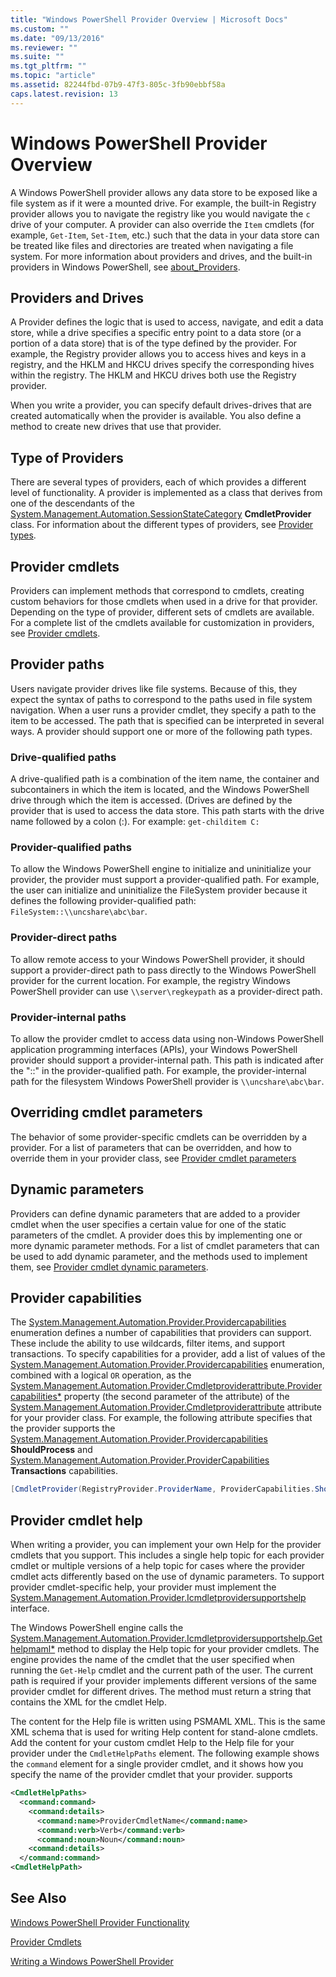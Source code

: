```yaml
---
title: "Windows PowerShell Provider Overview | Microsoft Docs"
ms.custom: ""
ms.date: "09/13/2016"
ms.reviewer: ""
ms.suite: ""
ms.tgt_pltfrm: ""
ms.topic: "article"
ms.assetid: 82244fbd-07b9-47f3-805c-3fb90ebbf58a
caps.latest.revision: 13
---
```

# Windows PowerShell Provider Overview

A Windows PowerShell provider allows any data store to be exposed like a file system as if it were a mounted drive. For example, the built-in Registry provider allows you to navigate the registry like you would navigate the `c` drive of your computer. A provider can also override the `Item` cmdlets (for example, `Get-Item`, `Set-Item`, etc.) such that the data in your data store can be treated like files and directories are treated when navigating a file system. For more information about providers and drives, and the built-in providers in  Windows PowerShell, see [about_Providers](/powershell/module/microsoft.powershell.core/about/about_providers).

## Providers and Drives

A Provider defines the logic that is used to access, navigate, and edit a data store, while a drive specifies a specific entry point to a data store (or a portion of a data store) that is of the type defined by the provider. For example, the Registry provider allows you to access hives and keys in a registry, and the HKLM and HKCU drives specify the corresponding hives within the registry. The HKLM and HKCU drives both use the Registry provider.

When you write a provider, you can specify default drives-drives that are created automatically when the provider is available. You also define a method to create new drives that use that provider.

## Type of Providers

There are several types of providers, each of which provides a different level of functionality. A provider is implemented as a class that derives from one of the descendants of the [System.Management.Automation.SessionStateCategory](/dotnet/api/system.management.automation.sessionstatecategory?view=pscore-6.2.0) **CmdletProvider** class. For information about the different types of providers, see [Provider types](./provider-types.md).

## Provider cmdlets

Providers can implement methods that correspond to cmdlets, creating custom behaviors for those cmdlets when used in a drive for that provider. Depending on the type of provider, different sets of cmdlets are available. For a complete list of the cmdlets available for customization in providers, see [Provider cmdlets](./provider-cmdlets.md).

## Provider paths

Users navigate provider drives like file systems. Because of this, they expect the syntax of paths to correspond to the paths used in file system navigation. When a user runs a provider cmdlet, they specify a path to the item to be accessed. The path that is specified can be interpreted in several ways. A provider should support one or more of the following path types.

### Drive-qualified paths

A drive-qualified path is a combination of the item name, the container and subcontainers in which the item is located, and the Windows PowerShell drive through which the item is accessed. (Drives are defined by the provider that is used to access the data store. This path starts with the drive name followed by a colon (:). For example: `get-childitem C:`

### Provider-qualified paths

To allow the Windows PowerShell engine to initialize and uninitialize your provider, the provider must support a provider-qualified path. For example, the user can initialize and uninitialize the FileSystem provider because it defines the following provider-qualified path: `FileSystem::\\uncshare\abc\bar`.

### Provider-direct paths

To allow remote access to your Windows PowerShell provider, it should support a provider-direct path to pass directly to the Windows PowerShell provider for the current location. For example, the registry Windows PowerShell provider can use `\\server\regkeypath` as a provider-direct path.

### Provider-internal paths

To allow the provider cmdlet to access data using non-Windows PowerShell application programming interfaces (APIs), your Windows PowerShell provider should support a provider-internal path. This path is indicated after the "::" in the provider-qualified path. For example, the provider-internal path for the filesystem Windows PowerShell provider is `\\uncshare\abc\bar`.

## Overriding cmdlet parameters

The behavior of some provider-specific cmdlets can be overridden by a provider. For a list of parameters that can be overridden, and how to override them in your provider class, see [Provider cmdlet parameters](./provider-cmdlet-parameters.md)

## Dynamic parameters

Providers can define dynamic parameters that are added to a provider cmdlet when the user specifies a certain value for one of the static parameters of the cmdlet. A provider does this by implementing one or more dynamic parameter methods. For a list of cmdlet parameters that can be used to add dynamic parameter, and the methods used to implement them, see [Provider cmdlet dynamic parameters](./provider-cmdlet-dynamic-parameters.md).

## Provider capabilities

The [System.Management.Automation.Provider.Providercapabilities](/dotnet/api/System.Management.Automation.Provider.ProviderCapabilities) enumeration  defines a number of capabilities that providers can support. These include the ability to use wildcards, filter items, and support transactions. To specify capabilities for a provider, add a list of values of the  [System.Management.Automation.Provider.Providercapabilities](/dotnet/api/System.Management.Automation.Provider.ProviderCapabilities) enumeration, combined with a logical `OR` operation, as the [System.Management.Automation.Provider.Cmdletproviderattribute.Providercapabilities*](/dotnet/api/System.Management.Automation.Provider.CmdletProviderAttribute.ProviderCapabilities) property (the second parameter of the attribute) of the [System.Management.Automation.Provider.Cmdletproviderattribute](/dotnet/api/System.Management.Automation.Provider.CmdletProviderAttribute) attribute for your provider class. For example, the following attribute specifies that the provider supports the [System.Management.Automation.Provider.Providercapabilities](/dotnet/api/System.Management.Automation.Provider.ProviderCapabilities?view=pscore-6.2.0) **ShouldProcess** and [System.Management.Automation.Provider.ProviderCapabilities](/dotnet/api/System.Management.Automation.Provider.ProviderCapabilities?view=pscore-6.2.0) **Transactions** capabilities.

```csharp
[CmdletProvider(RegistryProvider.ProviderName, ProviderCapabilities.ShouldProcess | ProviderCapabilities.Transactions)]

```

## Provider cmdlet help

When writing a provider, you can implement your own Help for the provider cmdlets that you support. This includes a single help topic for each provider cmdlet or multiple versions of a help topic for cases where the provider cmdlet acts differently based on the use of dynamic parameters. To support provider cmdlet-specific help, your provider must implement the [System.Management.Automation.Provider.Icmdletprovidersupportshelp](/dotnet/api/System.Management.Automation.Provider.ICmdletProviderSupportsHelp) interface.

The Windows PowerShell engine calls the [System.Management.Automation.Provider.Icmdletprovidersupportshelp.Gethelpmaml*](/dotnet/api/System.Management.Automation.Provider.ICmdletProviderSupportsHelp.GetHelpMaml) method to display the Help topic for your provider cmdlets. The engine provides the name of the cmdlet that the user specified when running the `Get-Help` cmdlet and the current path of the user. The current path is required if your provider implements different versions of the same provider cmdlet for different drives. The method must return a string that contains the XML for the cmdlet Help.

The content for the Help file is written using PSMAML XML. This is the same XML schema that is used for writing Help content for stand-alone cmdlets. Add the content for your custom cmdlet Help to the Help file for your provider under the `CmdletHelpPaths` element. The following example shows the `command` element for a single provider cmdlet, and it shows how you specify the name of the provider cmdlet that your provider. supports

```xml
<CmdletHelpPaths>
  <command:command>
    <command:details>
      <command:name>ProviderCmdletName</command:name>
      <command:verb>Verb</command:verb>
      <command:noun>Noun</command:noun>
    <command:details>
  </command:command>
<CmdletHelpPath>
```

## See Also

[Windows PowerShell Provider Functionality](./provider-types.md)

[Provider Cmdlets](./provider-cmdlets.md)

[Writing a Windows PowerShell Provider](./writing-a-windows-powershell-provider.md)
